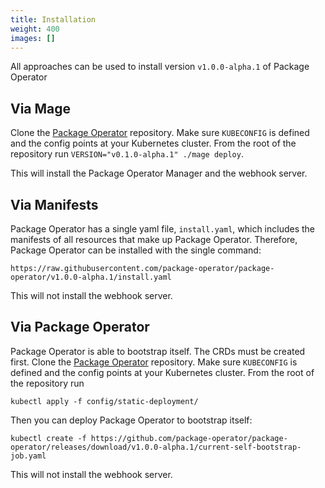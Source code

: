 ```yaml
---
title: Installation
weight: 400
images: []
---
```


All approaches can be used to install version `v1.0.0-alpha.1` of Package Operator

## Via Mage
Clone the [Package Operator](https://github.com/package-operator/package-operator) repository.
Make sure `KUBECONFIG` is defined and the config points at your Kubernetes cluster. From the root of the repository run
`VERSION="v0.1.0-alpha.1" ./mage deploy`.

This will install the Package Operator Manager and the webhook server.

## Via Manifests
Package Operator has a single yaml file, `install.yaml`, which includes the manifests of all resources that make up
Package Operator. Therefore, Package Operator can be installed with the single command:
```
https://raw.githubusercontent.com/package-operator/package-operator/v1.0.0-alpha.1/install.yaml
```
This will not install the webhook server.

## Via Package Operator
Package Operator is able to bootstrap itself.
The CRDs must be created first.
Clone the [Package Operator](https://github.com/package-operator/package-operator) repository.
Make sure `KUBECONFIG` is defined and the config points at your Kubernetes cluster. From the root of the repository run

```shell
kubectl apply -f config/static-deployment/
```

Then you can deploy Package Operator to bootstrap itself:
```
kubectl create -f https://github.com/package-operator/package-operator/releases/download/v1.0.0-alpha.1/current-self-bootstrap-job.yaml
```
This will not install the webhook server.
